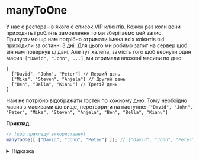 # manyToOne

У нас є ресторан в якого є список VIP клієнтів. Кожен раз коли вони приходять і роблять замовлення то ми зберігаємо цей запис.
Припустимо що нам потрібно отримати імена всіх клієнтів які приходили за останні 3 дні. Для цього ми робимо запит на сервер
щоб він нам повернув ці дані. Але тут халепа, замість того щоб вернути один масив: `["David", "John", ...]`, ми отримали вложені масиви по дню:
```
[
  ["David", "John", "Peter"] // Перший день
  ["Mike", "Steven", "Anjela"] // Другий день
  ["Ben", "Bella", "Kianu"] // Третій день
]
```
Нам не потрібно відображати гостей по кожному дню. Тому необхідно масив з масивами що вище, перетворити на наступне:
`["David", "John", "Peter", "Mike", "Steven", "Anjela", "Ben", "Bella", "Kianu"]`

**Приклад:**

```js
// [код прикладу використання]
manyToOne([ ["David", "John", "Peter"] ]); // ["David", "John", "Peter"]
```

<details>
  <summary>Підказка</summary>

---

  Це завдання можна зробити без циклу.
</details>
